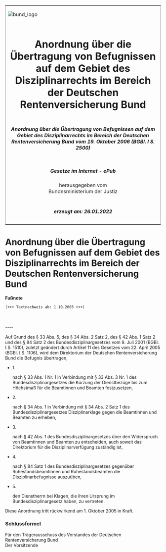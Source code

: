 <span id="DECKBLATT.html"></span>

<table border="0" frame="border" width="100%">

<tr valign="top">

<td align="left">

![bund\_logo](BfJ_2021_Web_de_de.gif)

</td>

<td align="right">

 

</td>

</tr>

<tr align="center" valign="middle">

<td colspan="2">

# Anordnung über die Übertragung von Befugnissen auf dem Gebiet des Disziplinarrechts im Bereich der Deutschen Rentenversicherung Bund

</td>

</tr>

<tr align="center" valign="middle">

<td colspan="2">

##### Anordnung über die Übertragung von Befugnissen auf dem Gebiet des Disziplinarrechts im Bereich der Deutschen Rentenversicherung Bund vom 19. Oktober 2006 (BGBl. I S. 2500)

</td>

</tr>

<tr align="center" valign="middle">

<td colspan="2">

  
  

##### Gesetze im Internet - ePub  
  
herausgegeben vom  
Bundesministerium der Justiz

</td>

</tr>

<tr align="center" valign="bottom">

<td colspan="2">

  
  

##### erzeugt am: 26.01.2022

</td>

</tr>

</table>

<span id="BJNR250000006.html"></span>

# Anordnung über die Übertragung von Befugnissen auf dem Gebiet des Disziplinarrechts im Bereich der Deutschen Rentenversicherung Bund

<div>

  
**Fußnote**

<div class="jnhtml">

<div>

<div class="jurAbsatz">

  

``` 
(+++ Textnachweis ab: 1.10.2005 +++)

 
```

</div>

</div>

</div>

</div>

<span id="BJNR250000006BJNE000100000.html"></span>

###   
\----

<div>

<div class="jnhtml">

<div>

<div class="jurAbsatz">

Auf Grund des § 33 Abs. 5, des § 34 Abs. 2 Satz 2, des § 42 Abs. 1 Satz
2 und des § 84 Satz 2 des Bundesdisziplinargesetzes vom 9. Juli 2001
(BGBl. I S. 1510), zuletzt geändert durch Artikel 11 des Gesetzes vom
22. April 2005 (BGBl. I S. 1106), wird dem Direktorium der Deutschen
Rentenversicherung Bund die Befugnis übertragen,

  - 1\.
    
    <div style="">
    
    nach § 33 Abs. 1 Nr. 1 in Verbindung mit § 33 Abs. 3 Nr. 1 des
    Bundesdisziplinargesetzes die Kürzung der Dienstbezüge bis zum
    Höchstmaß für die Beamtinnen und Beamten festzusetzen,
    
    </div>

  - 2\.
    
    <div style="">
    
    nach § 34 Abs. 1 in Verbindung mit § 34 Abs. 2 Satz 1 des
    Bundesdisziplinargesetzes Disziplinarklage gegen die Beamtinnen und
    Beamten zu erheben,
    
    </div>

  - 3\.
    
    <div style="">
    
    nach § 42 Abs. 1 des Bundesdisziplinargesetzes über den Widerspruch
    von Beamtinnen und Beamten zu entscheiden, auch soweit das
    Direktorium für die Disziplinarverfügung zuständig ist,
    
    </div>

  - 4\.
    
    <div style="">
    
    nach § 84 Satz 1 des Bundesdisziplinargesetzes gegenüber
    Ruhestandsbeamtinnen und Ruhestandsbeamten die Disziplinarbefugnisse
    auszuüben,
    
    </div>

  - 5\.
    
    <div style="">
    
    den Dienstherrn bei Klagen, die ihren Ursprung im
    Bundesdisziplinargesetz haben, zu vertreten.
    
    </div>

Diese Anordnung tritt rückwirkend am 1. Oktober 2005 in Kraft.

</div>

</div>

</div>

</div>

<span id="BJNR250000006BJNE000200000.html"></span>

### Schlussformel  

<div>

<div class="jnhtml">

<div>

<div class="jurAbsatz">

Für den Trägerausschuss des Vorstandes der Deutschen Rentenversicherung
Bund  
Der Vorsitzende

</div>

</div>

</div>

</div>
